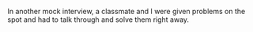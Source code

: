 In another mock interview, a classmate and I were given problems on the spot and had to talk through and solve them right away.
